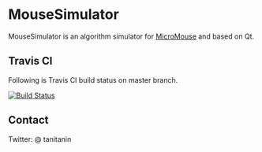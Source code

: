 # MouseSimulator

MouseSimulator is an algorithm simulator for [MicroMouse](http://www.ntf.or.jp/mouse/) and based on Qt.

## Travis CI

Following is Travis CI build status on master branch.

[![Build Status](https://travis-ci.org/tanitanin/MouseSimulator.svg?branch=master)](https://travis-ci.org/tanitanin/MouseSimulator)


## Contact

Twitter: @ tanitanin

